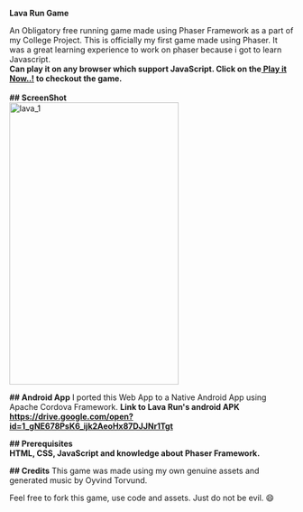 <Strong> Lava Run Game </Strong>

An Obligatory free running game made using Phaser Framework as a part of my College Project. 
This is officially my first game made using Phaser. It was a great learning experience to work on phaser because i got to learn Javascript.
<br>
<strong>Can play it on any browser which support JavaScript. Click on the<a href="https://sidf3ar.github.io/Lava-Run-Game/"> Play it Now..!</a> to checkout the game.</strong>
<br>
<br>
<strong>## ScreenShot</strong>
<br>
<a href="https://ibb.co/gixVh7"><img src="https://preview.ibb.co/eANwN7/lava_1.png" height="500" width="300" alt="lava_1" border="0"></a>

<Strong>## Android App</Strong>
I ported this Web App to a Native Android App using Apache Cordova Framework.
<strong>Link to Lava Run's android APK https://drive.google.com/open?id=1_gNE678PsK6_ijk2AeoHx87DJJNr1Tgt</strong>

<Strong>## Prerequisites<br>
HTML, CSS, JavaScript and knowledge about Phaser Framework.</strong>


<Strong>## Credits</Strong>
This game was made using my own genuine assets and generated music by Oyvind Torvund. 

Feel free to fork this game, use code and assets. Just do not be evil. :smile:
